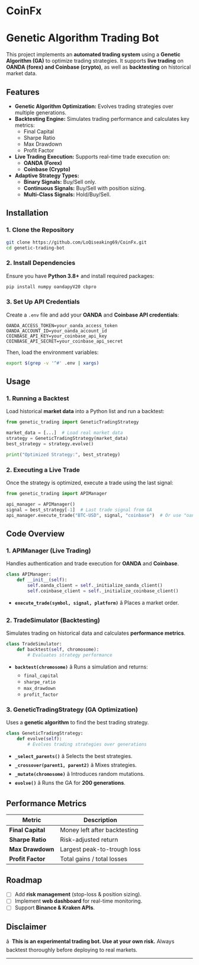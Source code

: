 # CoinFx
# Genetic Algorithm Trading Bot

This project implements an **automated trading system** using a **Genetic Algorithm (GA)** to optimize trading strategies. It supports **live trading** on **OANDA (forex) and Coinbase (crypto)**, as well as **backtesting** on historical market data.

## Features
- **Genetic Algorithm Optimization:** Evolves trading strategies over multiple generations.
- **Backtesting Engine:** Simulates trading performance and calculates key metrics:
  - Final Capital
  - Sharpe Ratio
  - Max Drawdown
  - Profit Factor
- **Live Trading Execution:** Supports real-time trade execution on:
  - **OANDA (Forex)**
  - **Coinbase (Crypto)**
- **Adaptive Strategy Types:**
  - **Binary Signals:** Buy/Sell only.
  - **Continuous Signals:** Buy/Sell with position sizing.
  - **Multi-Class Signals:** Hold/Buy/Sell.

## Installation

### 1. Clone the Repository
```sh
git clone https://github.com/LoQiseaking69/CoinFx.git
cd genetic-trading-bot
```

### 2. Install Dependencies
Ensure you have **Python 3.8+** and install required packages:
```sh
pip install numpy oandapyV20 cbpro
```

### 3. Set Up API Credentials
Create a `.env` file and add your **OANDA** and **Coinbase API credentials**:
```
OANDA_ACCESS_TOKEN=your_oanda_access_token
OANDA_ACCOUNT_ID=your_oanda_account_id
COINBASE_API_KEY=your_coinbase_api_key
COINBASE_API_SECRET=your_coinbase_api_secret
```
Then, load the environment variables:
```sh
export $(grep -v '^#' .env | xargs)
```

## Usage

### 1. Running a Backtest
Load historical **market data** into a Python list and run a backtest:
```python
from genetic_trading import GeneticTradingStrategy

market_data = [...]  # Load real market data
strategy = GeneticTradingStrategy(market_data)
best_strategy = strategy.evolve()

print("Optimized Strategy:", best_strategy)
```

### 2. Executing a Live Trade
Once the strategy is optimized, execute a trade using the last signal:
```python
from genetic_trading import APIManager

api_manager = APIManager()
signal = best_strategy[-1]  # Last trade signal from GA
api_manager.execute_trade("BTC-USD", signal, "coinbase")  # Or use "oanda"
```

## Code Overview

### **1. APIManager (Live Trading)**
Handles authentication and trade execution for **OANDA** and **Coinbase**.
```python
class APIManager:
    def __init__(self):
        self.oanda_client = self._initialize_oanda_client()
        self.coinbase_client = self._initialize_coinbase_client()
```
- **`execute_trade(symbol, signal, platform)`** â Places a market order.

### **2. TradeSimulator (Backtesting)**
Simulates trading on historical data and calculates **performance metrics**.
```python
class TradeSimulator:
    def backtest(self, chromosome):
        # Evaluates strategy performance
```
- **`backtest(chromosome)`** â Runs a simulation and returns:
  - `final_capital`
  - `sharpe_ratio`
  - `max_drawdown`
  - `profit_factor`

### **3. GeneticTradingStrategy (GA Optimization)**
Uses a **genetic algorithm** to find the best trading strategy.
```python
class GeneticTradingStrategy:
    def evolve(self):
        # Evolves trading strategies over generations
```
- **`_select_parents()`** â Selects the best strategies.
- **`_crossover(parent1, parent2)`** â Mixes strategies.
- **`_mutate(chromosome)`** â Introduces random mutations.
- **`evolve()`** â Runs the GA for **200 generations**.

## Performance Metrics

| Metric         | Description                                    |
|---------------|--------------------------------|
| **Final Capital** | Money left after backtesting |
| **Sharpe Ratio**  | Risk-adjusted return         |
| **Max Drawdown**  | Largest peak-to-trough loss  |
| **Profit Factor** | Total gains / total losses  |

## Roadmap
- [ ] Add **risk management** (stop-loss & position sizing).
- [ ] Implement **web dashboard** for real-time monitoring.
- [ ] Support **Binance & Kraken APIs**.

## Disclaimer
â  **This is an experimental trading bot. Use at your own risk.** Always backtest thoroughly before deploying to real markets.

---

